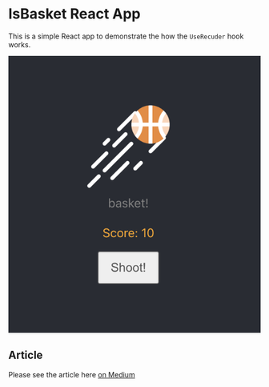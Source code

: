 # IsBasket React App

This is a simple React app to demonstrate the how the `UseRecuder` hook works.

![Is Basket!](https://github.com/genctasbasi/react-workshop/blob/main/react-reducer/src/assets/react-is-basket.png?raw=true)

## Article

Please see the article here [on Medium](https://tasbasi.medium.com/react-usereducer-hook-made-simple-1df1f9838bb9)
